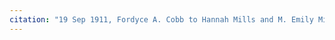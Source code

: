 ```yaml
---
citation: "19 Sep 1911, Fordyce A. Cobb to Hannah Mills and M. Emily Mills, Deeds 171, p334, Tompkins County Clerk, Ithaca NY."
---
```



